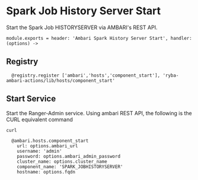 
# Spark Job History Server Start

Start the Spark Job HISTORYSERVER via AMBARI's REST API.

    module.exports = header: 'Ambari Spark History Server Start', handler: (options) ->
    
## Registry

      @registry.register ['ambari','hosts','component_start'], 'ryba-ambari-actions/lib/hosts/component_start'

## Start Service

Start the Ranger-Admin service. Using ambari REST API, the following is the
CURL equivalent command

```
curl 
```

      @ambari.hosts.component_start
        url: options.ambari_url
        username: 'admin'
        password: options.ambari_admin_password
        cluster_name: options.cluster_name
        component_name: 'SPARK_JOBHISTORYSERVER'
        hostname: options.fqdn

